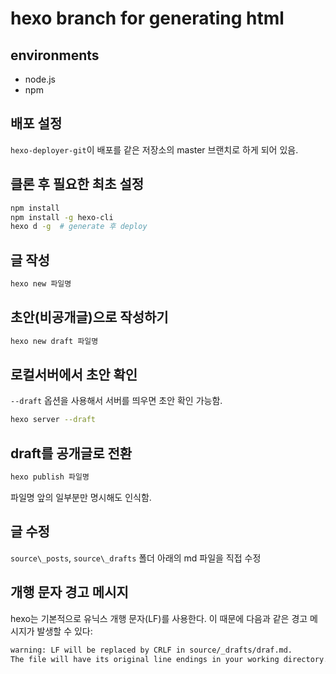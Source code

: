 # hexo branch for generating html

## environments
- node.js
- npm

## 배포 설정
`hexo-deployer-git`이 배포를 같은 저장소의 master 브랜치로 하게 되어 있음.

## 클론 후 필요한 최초 설정
```bash
npm install
npm install -g hexo-cli
hexo d -g  # generate 후 deploy
```

## 글 작성
```bash
hexo new 파일명
```

## 초안(비공개글)으로 작성하기
```bash
hexo new draft 파일명
```

## 로컬서버에서 초안 확인
`--draft` 옵션을 사용해서 서버를 띄우면 초안 확인 가능함.
```bash
hexo server --draft
```

## draft를 공개글로 전환
```bash
hexo publish 파일명
```
파일명 앞의 일부분만 명시해도 인식함. 

## 글 수정
`source\_posts`, `source\_drafts` 폴더 아래의 md 파일을 직접 수정

## 개행 문자 경고 메시지
hexo는 기본적으로 유닉스 개행 문자(LF)를 사용한다. 이 때문에 다음과 같은 경고 메시지가 발생할 수 있다:
```bash
warning: LF will be replaced by CRLF in source/_drafts/draf.md.
The file will have its original line endings in your working directory.
```
